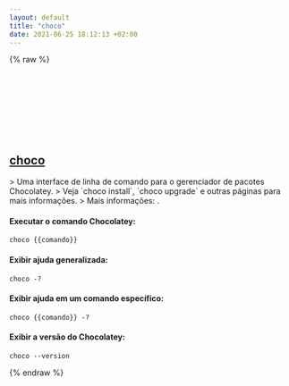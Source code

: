 ```yaml
---
layout: default
title: "choco"
date: 2021-06-25 18:12:13 +02:00
---
```

{% raw %}
<h2 id="choco">
  <a href="/pt_br/windows/choco.html">choco</a> <a href="#choco"><svg class="icon">
    <use href="/assets/images/unicode_sprite.svg#link" />
  </svg></a>
</h2>
> Uma interface de linha de comando para o gerenciador de pacotes Chocolatey.
> Veja `choco install`, `choco upgrade` e outras páginas para mais informações.
> Mais informações: <https://chocolatey.org>.

#### Executar o comando Chocolatey:
```shell
choco {{comando}}
```
#### Exibir ajuda generalizada:
```shell
choco -?
```
#### Exibir ajuda em um comando específico:
```shell
choco {{comando}} -?
```
#### Exibir a versão do Chocolatey:
```shell
choco --version
```
{% endraw %}
